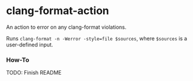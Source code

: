 # clang-format-action

An action to error on any clang-format violations.

Runs `clang-format -n -Werror -style=file $sources`, where `$sources` is a user-defined input.


### How-To

TODO: Finish README 
